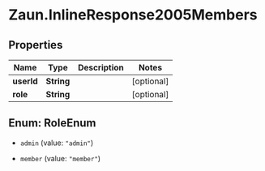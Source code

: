 # Zaun.InlineResponse2005Members

## Properties
Name | Type | Description | Notes
------------ | ------------- | ------------- | -------------
**userId** | **String** |  | [optional] 
**role** | **String** |  | [optional] 


<a name="RoleEnum"></a>
## Enum: RoleEnum


* `admin` (value: `"admin"`)

* `member` (value: `"member"`)




